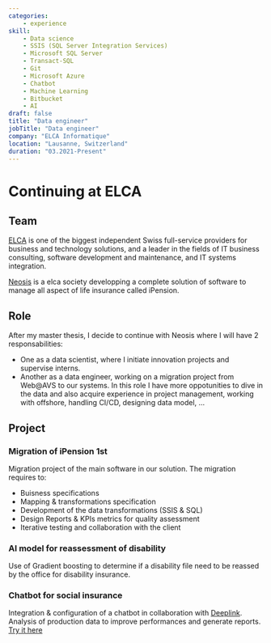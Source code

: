 ```yaml
---
categories:
    - experience
skill:
    - Data science
    - SSIS (SQL Server Integration Services)
    - Microsoft SQL Server
    - Transact-SQL
    - Git
    - Microsoft Azure
    - Chatbot
    - Machine Learning
    - Bitbucket
    - AI
draft: false
title: "Data engineer"
jobTitle: "Data engineer"
company: "ELCA Informatique"
location: "Lausanne, Switzerland"
duration: "03.2021-Present"
---
```


# Continuing at ELCA

## Team

[ELCA](https://www.elca.ch/en) is one of the biggest independent Swiss full-service providers for business and technology solutions, and a leader in the fields of IT business consulting, software development and maintenance, and IT systems integration.

[Neosis](https://www.ipension.ch/) is a elca society developping a complete solution of software to manage all aspect of life insurance called iPension.

## Role

After my master thesis, I decide to continue with Neosis where I will have 2 responsabilities:

- One as a data scientist, where I initiate innovation projects and supervise interns.
- Another as a data engineer, working on a migration project from Web@AVS to our systems. In this role I have more oppotunities to dive in the data and also acquire experience in project management, working with offshore, handling CI/CD, designing data model, ...

## Project

### Migration of iPension 1st

Migration project of the main software in our solution. The migration requires to:

- Buisness specifications
- Mapping & transformations specification
- Development of the data transformations (SSIS & SQL)
- Design Reports & KPIs metrics for quality assessment
- Iterative testing and collaboration with the client

### AI model for reassessment of disability

Use of Gradient boosting to determine if a disability file need to be reassed by the office for disability insurance.

### Chatbot for social insurance

Integration & configuration of a chatbot in collaboration with [Deeplink](https://www.deeplink.ai/en/home/). Analysis of production data to improve performances and generate reports.  
[Try it here](https://www.caisseavsvaud.ch/fr/Portrait/Bienvenue-a-la-CCVD/Bienvenue-a-la-CCVD.html)
